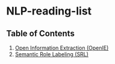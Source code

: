 # NLP-reading-list

## Table of Contents
1. [Open Information Extraction (OpenIE)](/readme/openie.md)
2. [Semantic Role Labeling (SRL)](/readme/srl.md)
